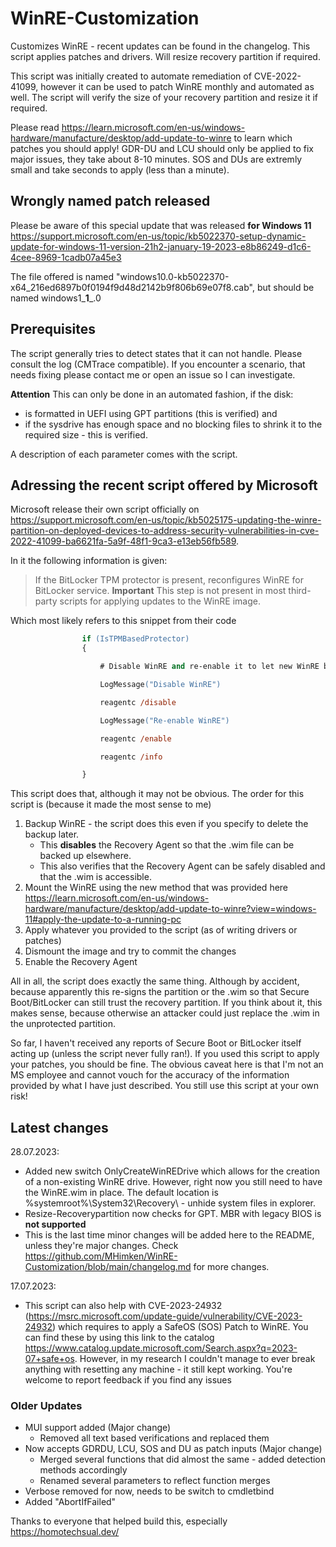 # WinRE-Customization

Customizes WinRE - recent updates can be found in the changelog. This script applies patches and drivers. Will resize recovery partition if required.

This script was initially created to automate remediation of CVE-2022-41099, however it can be used to patch WinRE monthly and automated as well. The script will verify the size of your recovery partition and resize it if required.

Please read <https://learn.microsoft.com/en-us/windows-hardware/manufacture/desktop/add-update-to-winre> to learn which patches you should apply! GDR-DU and LCU should only be applied to fix major issues, they take about 8-10 minutes. SOS and DUs are extremly small and take seconds to apply (less than a minute).

## Wrongly named patch released

Please be aware of this special update that was released **for Windows 11** <https://support.microsoft.com/en-us/topic/kb5022370-setup-dynamic-update-for-windows-11-version-21h2-january-19-2023-e8b86249-d1c6-4cee-8969-1cadb07a45e3>

The file offered is named "windows10.0-kb5022370-x64_216ed6897b0f0194f9d48d2142b9f806b69e07f8.cab", but should be named windows1_**1**_.0

## Prerequisites

The script generally tries to detect states that it can not handle. Please consult the log (CMTrace compatible). If you encounter a scenario, that needs fixing please contact me or open an issue so I can investigate.

**Attention**
This can only be done in an automated fashion, if the disk:

* is formatted in UEFI using GPT partitions (this is verified) and
* if the sysdrive has enough space and no blocking files to shrink it to the required size - this is verified.

A description of each parameter comes with the script.

## Adressing the recent script offered by Microsoft

Microsoft release their own script officially on <https://support.microsoft.com/en-us/topic/kb5025175-updating-the-winre-partition-on-deployed-devices-to-address-security-vulnerabilities-in-cve-2022-41099-ba6621fa-5a9f-48f1-9ca3-e13eb56fb589>.

In it the following information is given:
>If the BitLocker TPM protector is present, reconfigures WinRE for BitLocker service.
>**Important** This step is not present in most third-party scripts for applying updates to the WinRE image.

Which most likely refers to this snippet from their code

```ps
                if (IsTPMBasedProtector)
                {

                    # Disable WinRE and re-enable it to let new WinRE be trusted by BitLocker

                    LogMessage("Disable WinRE")

                    reagentc /disable

                    LogMessage("Re-enable WinRE")

                    reagentc /enable

                    reagentc /info

                }
```

This script does that, although it may not be obvious. The order for this script is (because it made the most sense to me)

1. Backup WinRE - the script does this even if you specify to delete the backup later.
    * This **disables** the Recovery Agent so that the .wim file can be backed up elsewhere.
    * This also verifies that the Recovery Agent can be safely disabled and that the .wim is accessible.
2. Mount the WinRE using the new method that was provided here <https://learn.microsoft.com/en-us/windows-hardware/manufacture/desktop/add-update-to-winre?view=windows-11#apply-the-update-to-a-running-pc>
3. Apply whatever you provided to the script (as of writing drivers or patches)
4. Dismount the image and try to commit the changes
5. Enable the Recovery Agent

All in all, the script does exactly the same thing. Although by accident, because apparently this re-signs the partition
or the .wim so that Secure Boot/BitLocker can still trust the recovery partition. If you think about it, this makes sense, because
otherwise an attacker could just replace the .wim in the unprotected partition.

So far, I haven't received any reports of Secure Boot or BitLocker itself acting up (unless the script never fully ran!).
If you used this script to apply your patches, you should be fine. The obvious caveat here is that I'm not an MS
employee and cannot vouch for the accuracy of the information provided by what I have just described. You still use this
script at your own risk!

## Latest changes

28.07.2023:

* Added new switch OnlyCreateWinREDrive which allows for the creation of a non-existing WinRE drive. However, right now you still
need to have the WinRE.wim in place. The default location is %systemroot%\System32\Recovery\ - unhide system files in explorer.
* Resize-Recoverypartition now checks for GPT. MBR with legacy BIOS is **not supported**
* This is the last time minor changes will be added here to the README, unless they're major changes. Check <https://github.com/MHimken/WinRE-Customization/blob/main/changelog.md> for more changes.

17.07.2023:

* This script can also help with CVE-2023-24932 (<https://msrc.microsoft.com/update-guide/vulnerability/CVE-2023-24932>)
which requires to apply a SafeOS (SOS) Patch to WinRE. You can find these by using this link to the catalog
<https://www.catalog.update.microsoft.com/Search.aspx?q=2023-07+safe+os>. However, in my research I couldn't manage to ever break
anything with resetting any machine - it still kept working. You're welcome to report feedback if you find any issues

### Older Updates

* MUI support added (Major change)
  * Removed all text based verifications and replaced them
* Now accepts GDRDU, LCU, SOS and DU as patch inputs (Major change)
  * Merged several functions that did almost the same - added detection methods accordingly
  * Renamed several parameters to reflect function merges
* Verbose removed for now, needs to be switch to cmdletbind
* Added "AbortIfFailed"

Thanks to everyone that helped build this, especially <https://homotechsual.dev/>

